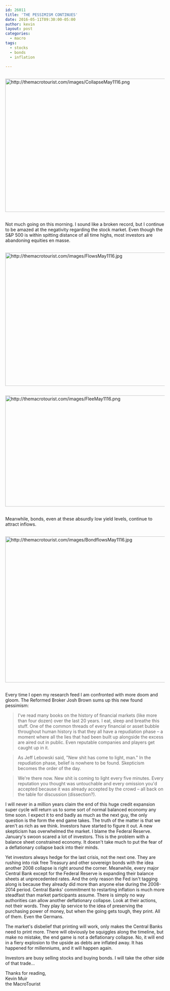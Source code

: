 ```yaml
---
id: 26011
title: 'THE PESSIMISM CONTINUES'
date: 2016-05-11T09:30:00-05:00
author: kevin
layout: post
categories:
  - macro
tags:
  - stocks
  - bonds
  - inflation
   
---
```


<a href="http://themacrotourist.com/images/CollapseMay1116.png"><img src="http://themacrotourist.com/images/CollapseMay1116.png" alt="http://themacrotourist.com/images/CollapseMay1116.png" width="750" height="420" style="margin:30px auto;display:block;"></a>

Not much going on this morning.  I sound like a broken record, but I continue to be amazed at the negativity regarding the stock market.  Even though the S&P 500 is within spitting distance of all time highs, most investors are abandoning equities en masse.  

<a href="http://themacrotourist.com/images/FlowsMay1116.jpg"><img src="http://themacrotourist.com/images/FlowsMay1116.jpg" alt="http://themacrotourist.com/images/FlowsMay1116.jpg" width="750" height="420" style="margin:30px auto;display:block;"></a>

<a href="http://themacrotourist.com/images/FleeMay1116.png"><img src="http://themacrotourist.com/images/FleeMay1116.png" alt="http://themacrotourist.com/images/FleeMay1116.png" width="750" height="350" style="margin:30px auto;display:block;"></a>

Meanwhile, bonds, even at these absurdly low yield levels, continue to attract inflows.  

<a href="http://themacrotourist.com/images/BondflowsMay1116.jpg"><img src="http://themacrotourist.com/images/BondflowsMay1116.jpg" alt="http://themacrotourist.com/images/BondflowsMay1116.jpg" width="750" height="460" style="margin:30px auto;display:block;"></a>

Every time I open my research feed I am confronted with more doom and gloom.  The Reformed Broker Josh Brown sums up this new found pessimism:

>I've read many books on the history of financial markets (like more than four dozen) over the last 20 years. I eat, sleep and breathe this stuff. One of the common threads of every financial or asset bubble throughout human history is that they all have a repudiation phase – a moment where all the lies that had been built up alongside the excess are aired out in public. Even reputable companies and players get caught up in it.

>As Jeff Lebowski said, "New shit has come to light, man." In the repudiation phase, belief is nowhere to be found. Skepticism becomes the order of the day.

>We're there now. New shit is coming to light every five minutes. Every reputation you thought was untouchable and every omission you'd accepted because it was already accepted by the crowd – all back on the table for discussion (dissection?).

I will never in a million years claim the end of this huge credit expansion super cycle will return us to some sort of normal balanced economy any time soon.  I expect it to end badly as much as the next guy, the only question is the form the end game takes.  The truth of the matter is that we aren't as rich as we think.  Investors have started to figure it out.  A new skepticism has overwhelmed the market.  I blame the Federal Reserve.  January's swoon scared a lot of investors.  This is the problem with a balance sheet constrained economy.  It doesn't take much to put the fear of a deflationary collapse back into their minds.

Yet investors always hedge for the last crisis, not the next one.  They are rushing into risk free Treasury and other sovereign bonds with the idea another 2008 collapse is right around the corner.  Meanwhile, every major Central Bank except for the Federal Reserve is expanding their balance sheets at unprecedented rates.  And the only reason the Fed isn't tagging along is because they already did more than anyone else during the 2008-2014 period.  Central Banks' commitment to restarting inflation is much more steadfast than market participants assume.  There is simply no way authorities can allow another deflationary collapse.  Look at their actions, not their words.  They play lip service to the idea of preserving the purchasing power of money, but when the going gets tough, they print.  All of them.  Even the Germans.  

The market's disbelief that printing will work, only makes the Central Banks need to print more.  There will obviously be squiggles along the timeline, but make no mistake, the end game is not a deflationary collapse.  No, it will end in a fiery explosion to the upside as debts are inflated away.  It has happened for millenniums, and it will happen again.  

Investors are busy selling stocks and buying bonds.  I will take the other side of that trade...

Thanks for reading,  
Kevin Muir  
the MacroTourist  




